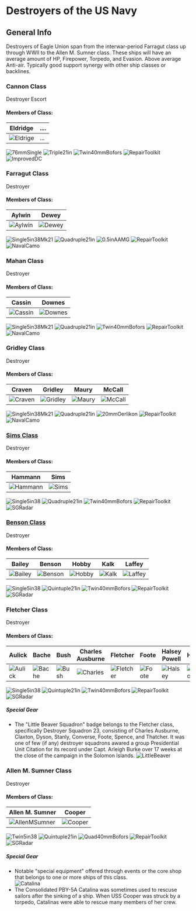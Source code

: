# Destroyers of the US Navy

## General Info

Destroyers of Eagle Union span from the interwar-period Farragut class up through WWII to the Allen M. Sumner class. These ships will have an average amount of HP, Firepower, Torpedo, and Evasion. Above average Anti-air. Typically good support synergy with other ship classes or backlines.


### Cannon Class

Destroyer Escort <br/>

#### Members of Class: <br/>
Eldridge | ....
| ----- | ----- |
![Eldrige](/Icons/Ship/EagleUnion/Eldridge.png) |      ...        <br/>

![76mmSingle](/Icons/Equipment/Guns/DD/3in50.png)
![Triple21in](/Icons/Equipment/Torpedo/Surface/21inTripleUSN.png)
![Twin40mmBofors](/Icons/Equipment/AA/Twin40mmUSN.png)
![RepairToolkit](/Icons/Equipment/Auxiliary/RepairToolkit.png)
![ImprovedDC](/Icons/Equipment/Auxiliary/ImprovedDepthCharge.png) <br/>

### Farragut Class <br/>

Destroyer <br/>

#### Members of Class: <br/>
Aylwin | Dewey
| ------ | ------ |
![Aylwin](/Icons/Ship/EagleUnion/Aylwin.png) | ![Dewey](/Icons/Ship/EagleUnion/Dewey.png) <br/>

![Single5in38Mk21](/Icons/Equipment/Guns/DD/5in38Mk21.png)
![Quadruple21in](/Icons/Equipment/Torpedo/Surface/21inQuadrupleUSN.png)
![0.5inAAMG](/Icons/Equipment/AA/0.5inAAMG.png)
![RepairToolkit](/Icons/Equipment/Auxiliary/RepairToolkit.png)
![NavalCamo](/Icons/Equipment/Auxiliary/NavalCamouflage.png) <br/>

### Mahan Class <br/>

Destroyer <br/>

#### Members of Class: <br/>
Cassin | Downes
| ------ | ------ |
![Cassin](/Icons/Ship/EagleUnion/Cassin.png) | ![Downes](/Icons/Ship/EagleUnion/Downes.png) <br/>

![Single5in38Mk21](/Icons/Equipment/Guns/DD/5in38Mk21.png)
![Quadruple21in](/Icons/Equipment/Torpedo/Surface/21inQuadrupleUSN.png)
![Twin40mmBofors](/Icons/Equipment/AA/Twin40mmUSN.png)
![RepairToolkit](/Icons/Equipment/Auxiliary/RepairToolkit.png)
![NavalCamo](/Icons/Equipment/Auxiliary/NavalCamouflage.png) <br/>

### Gridley Class <br/>

Destroyer <br/>

#### Members of Class: <br/>
Craven | Gridley | Maury | McCall
| ------ | ------ | ------ | ------ |
![Craven](/Icons/Ship/EagleUnion/Craven.png) | ![Gridley](/Icons/Ship/EagleUnion/Gridley.png) | ![Maury](/Icons/Ship/EagleUnion/Maury.png) | ![McCall](/Icons/Ship/EagleUnion/McCall.png) <br/>

![Single5in38Mk21](/Icons/Equipment/Guns/DD/5in38Mk21.png)
![Quadruple21in](/Icons/Equipment/Torpedo/Surface/21inQuadrupleUSN.png)
![20mmOerlikon](/Icons/Equipment/AA/20mmOerlikon.png)
![RepairToolkit](/Icons/Equipment/Auxiliary/RepairToolkit.png)
![NavalCamo](/Icons/Equipment/Auxiliary/NavalCamouflage.png) <br/>

### [Sims Class](/History/SimsClass.md) <br/>

Destroyer <br/>

#### Members of Class: <br/>
Hammann | Sims
| ------ | ------ |
![Hammann](/Icons/Ship/EagleUnion/Hammann.png) | ![Sims](/Icons/Ship/EagleUnion/Sims.png) <br/>

![Single5in38](/Icons/Equipment/Guns/DD/5in38.png)
![Quadruple21in](/Icons/Equipment/Torpedo/Surface/21inQuadrupleUSN.png)
![Twin40mmBofors](/Icons/Equipment/AA/Twin40mmUSN.png)
![RepairToolkit](/Icons/Equipment/Auxiliary/RepairToolkit.png)
![SGRadar](/Icons/Equipment/Auxiliary/SGRadar.png) <br/>

### [Benson Class](/History/BensonClass.md) <br/>

Destroyer <br/>

#### Members of Class: <br/>
Bailey | Benson | Hobby | Kalk | Laffey
| ------ | ------ | ------ | ------ | ------ |
![Bailey](/Icons/Ship/EagleUnion/Bailey.png) | ![Benson](/Icons/Ship/EagleUnion/Benson.png) | ![Hobby](/Icons/Ship/EagleUnion/Hobby.png) | ![Kalk](/Icons/Ship/EagleUnion/Kalk.png) | ![Laffey](/Icons/Ship/EagleUnion/Laffey.png) <br/>


![Single5in38](/Icons/Equipment/Guns/DD/5in38.png)
![Quintuple21in](/Icons/Equipment/Torpedo/Surface/21inQuintupleUSN.png)
![Twin40mmBofors](/Icons/Equipment/AA/Twin40mmUSN.png)
![RepairToolkit](/Icons/Equipment/Auxiliary/RepairToolkit.png)
![SGRadar](/Icons/Equipment/Auxiliary/SGRadar.png) <br/>

### Fletcher Class <br/>

Destroyer <br/>

#### Members of Class: <br/>
Aulick | Bache | Bush | Charles Ausburne | Fletcher | Foote | Halsey Powell | Hazelwood | Jenkins | Kimberly | Morrison | Mullany | Nicholas | Radford | Smalley | Spence | Stanly | Stephen Potter | Thatcher <br/>
| ------ | ------ | ------ | ------ | ------ | ------ | ------ | ------ | ------ | ------ | ------ | ------ | ------ | ------ | ------ | ------ | ------ | ------ | ------ |
![Aulick](/Icons/Ship/EagleUnion/Aulick.png) | ![Bache](/Icons/Ship/EagleUnion/Bache.png) | ![Bush](/Icons/Ship/EagleUnion/Bush.png) | ![Charles](/Icons/Ship/EagleUnion/Charles_Ausburne.png) | ![Fletcher](/Icons/Ship/EagleUnion/Fletcher.png) | ![Foote](/Icons/Ship/EagleUnion/Foote.png) | ![Halsey](/Icons/Ship/EagleUnion/Halsey_Powell.png) | ![Hazelwood](/Icons/Ship/EagleUnion/Hazelwood.png) | ![Jenkins](/Icons/Ship/EagleUnion/Jenkins.png) | ![Kimberly](/Icons/Ship/EagleUnion/Kimberly.png) | ![Morrison](/Icons/Ship/EagleUnion/Morrison.png) | ![Mullany](/Icons/Ship/EagleUnion/Mullany.png) | ![Nicholas](/Icons/Ship/EagleUnion/Nicholas.png) | ![Radford](/Icons/Ship/EagleUnion/Radford.png) | ![Smalley](/Icons/Ship/EagleUnion/Smalley.png) | ![Spence](/Icons/Ship/EagleUnion/Spence.png) | ![Stanly](/Icons/Ship/EagleUnion/Stanly.png) | ![Potter](/Icons/Ship/EagleUnion/Stephen_Potter.png) | ![Thatcher](/Icons/Ship/EagleUnion/Thatcher.png) <br/>

![Single5in38](/Icons/Equipment/Guns/DD/5in38.png)
![Quintuple21in](/Icons/Equipment/Torpedo/Surface/21inQuintupleUSN.png)
![Twin40mmBofors](/Icons/Equipment/AA/Twin40mmUSN.png)
![RepairToolkit](/Icons/Equipment/Auxiliary/RepairToolkit.png)
![SGRadar](/Icons/Equipment/Auxiliary/SGRadar.png) <br/>


##### Special Gear <br/>


* The "Little Beaver Squadron" badge belongs to the Fletcher class, specifically  Destroyer Squadron 23, consisting of Charles Ausburne, Claxton, Dyson, Stanly, Converse, Foote, Spence, and Thatcher. It was one of few (if any) destroyer squadrons awared a group Presidential Unit Citation for its record under Capt. Arleigh Burke over 17 weeks at the close of the campaign in the Solomon Islands.
![LittleBeaver](/Icons/Equipment/Auxiliary/BeaverBadge.png) <br/>

### Allen M. Sumner Class <br/>

Destroyer <br/>

#### Members of Class: <br/>
Allen M. Sumner | Cooper <br/>
| ------ | ------ |
![AllenMSumner](/Icons/Ship/EagleUnion/AllenMSumner.png) | ![Cooper](/Icons/Ship/EagleUnion/Cooper.png) <br/>

![Twin5in38](/Icons/Equipment/Guns/DD/5in38Mk38.png)
![Quintuple21in](/Icons/Equipment/Torpedo/Surface/21inQuintupleUSN.png)
![Quad40mmBofors](/Icons/Equipment/AA/Quad40mmUSN.png)
![RepairToolkit](/Icons/Equipment/Auxiliary/RepairToolkit.png)
![SGRadar](/Icons/Equipment/Auxiliary/SGRadar.png) <br/>

##### Special Gear <br/>
* Notable "special equipment" offered through events or the core shop that belongs to one or more ships of this class.<br/>
![Catalina](/Icons/Equipment/Auxiliary/PBY-5ACatalina.png)
* The Consolidated PBY-5A Catalina was sometimes used to rescuse sailors after the sinking of a ship. When USS Cooper was struck by a torpedo, Catalinas were able to rescue many members of her crew. <br/>

